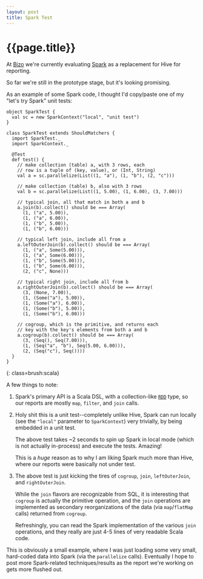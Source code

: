 ```yaml
---
layout: post
title: Spark Test
---
```


{{page.title}}
==============

At [Bizo](http://www.bizo.com) we're currently evaluating [Spark](http://www.spark-project.org) as a replacement for Hive for reporting.

So far we're still in the prototype stage, but it's looking promising.

As an example of some Spark code, I thought I'd copy/paste one of my "let's try Spark" unit tests:

    object SparkTest {
      val sc = new SparkContext("local", "unit test")
    }

    class SparkTest extends ShouldMatchers {
      import SparkTest._
      import SparkContext._

      @Test
      def test() {
        // make collection (table) a, with 3 rows, each
        // row is a tuple of (key, value), or (Int, String)
        val a = sc.parallelize(List((1, "a"), (1, "b"), (2, "c")))

        // make collection (table) b, also with 3 rows
        val b = sc.parallelize(List((1, 5.00), (1, 6.00), (3, 7.00)))

        // typical join, all that match in both a and b
        a.join(b).collect() should be === Array(
          (1, ("a", 5.00)),
          (1, ("a", 6.00)),
          (1, ("b", 5.00)),
          (1, ("b", 6.00)))

        // typical left join, include all from a
        a.leftOuterJoin(b).collect() should be === Array(
          (1, ("a", Some(5.00))),
          (1, ("a", Some(6.00))),
          (1, ("b", Some(5.00))),
          (1, ("b", Some(6.00))),
          (2, ("c", None)))

        // typical right join, include all from b
        a.rightOuterJoin(b).collect() should be === Array(
          (3, (None, 7.00)),
          (1, (Some("a"), 5.00)),
          (1, (Some("a"), 6.00)),
          (1, (Some("b"), 5.00)),
          (1, (Some("b"), 6.00)))

        // cogroup, which is the primitive, and returns each
        // key with the key's elements from both a and b
        a.cogroup(b).collect() should be === Array(
          (3, (Seq(), Seq(7.00))),
          (1, (Seq("a", "b"), Seq(5.00, 6.00))),
          (2, (Seq("c"), Seq())))
      }
    }
{: class=brush:scala}

A few things to note:

1. Spark's primary API is a Scala DSL, with a collection-like [`RDD`](http://www.spark-project.org/docs/0.6.0/api/core/index.html#spark.RDD) type, so our reports are mostly `map`, `filter`, and `join` calls.

2. Holy shit this is a unit test--completely unlike Hive, Spark can run locally (see the `"local"` parameter to `SparkContext`) very trivially, by being embedded in a unit test.

   The above test takes ~2 seconds to spin up Spark in local mode (which is not actually in-process) and execute the tests. Amazing!

   This is a *huge* reason as to why I am liking Spark much more than Hive, where our reports were basically not under test.

3. The above test is just kicking the tires of `cogroup`, `join`, `leftOuterJoin`, and `rightOuterJoin`.

   While the `join` flavors are recognizable from SQL, it is interesting that `cogroup` is actually the primitive operation, and the `join` operations are implemented as secondary reorganizations of the data (via `map`/`flatMap` calls) returned from `cogroup`.

   Refreshingly, you can read the Spark implementation of the various `join` operations, and they really are just 4-5 lines of very readable Scala code.

This is obviously a small example, where I was just loading some very small, hard-coded data into Spark (via the `parallelize` calls). Eventually I hope to post more Spark-related techniques/results as the report we're working on gets more flushed out.
